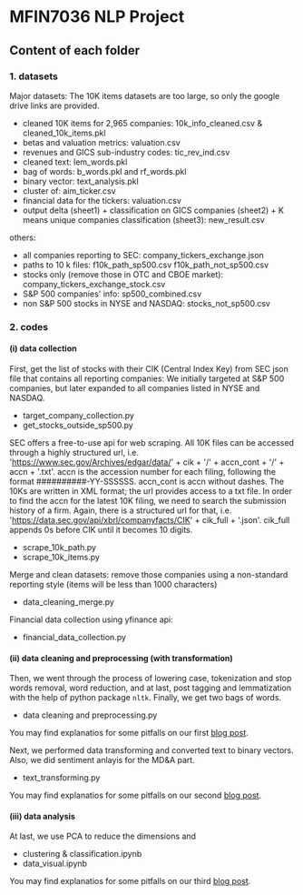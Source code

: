# MFIN7036 NLP Project

## Content of each folder
### 1. datasets
Major datasets:
The 10K items datasets are too large, so only the google drive links are provided.
- cleaned 10K items for 2,965 companies: 10k_info_cleaned.csv & cleaned_10k_items.pkl
- betas and valuation metrics: valuation.csv
- revenues and GICS sub-industry codes: tic_rev_ind.csv
- cleaned text: lem_words.pkl
- bag of words: b_words.pkl and rf_words.pkl 
- binary vector: text_analysis.pkl
- cluster of: aim_ticker.csv
- financial data for the tickers: valuation.csv
- output delta (sheet1) + classification on GICS companies (sheet2) + K means unique companies classification (sheet3): new_result.csv

others:
- all companies reporting to SEC: company_tickers_exchange.json
- paths to 10 k files: f10k_path_sp500.csv f10k_path_not_sp500.csv
- stocks only (remove those in OTC and CBOE market): company_tickers_exchange_stock.csv
- S&P 500 companies' info: sp500_combined.csv
- non S&P 500 stocks in NYSE and NASDAQ: stocks_not_sp500.csv

### 2. codes
#### (i) data collection
First, get the list of stocks with their CIK (Central Index Key) from SEC json file that contains all reporting companies:
We initially targeted at S&P 500 companies, but later expanded to all companies listed in NYSE and NASDAQ.
- target_company_collection.py
- get_stocks_outside_sp500.py

SEC offers a free-to-use api for web scraping. All 10K files can be accessed through a highly structured url, i.e. 'https://www.sec.gov/Archives/edgar/data/' + cik + '/' + accn_cont + '/' + accn + '.txt'. accn is the accession number for each filing, following the format ##########-YY-SSSSSS. accn_cont is accn without dashes. The 10Ks are written in XML format; the url provides access to a txt file.
In order to find the accn for the latest 10K filing, we need to search the submission history of a firm. Again, there is a structured url for that, i.e. 'https://data.sec.gov/api/xbrl/companyfacts/CIK' + cik_full + '.json'. cik_full appends 0s before CIK until it becomes 10 digits.
- scrape_10k_path.py
- scrape_10k_items.py

Merge and clean datasets: remove those companies using a non-standard reporting style (items will be less than 1000 characters)
- data_cleaning_merge.py

Financial data collection using yfinance api:
- financial_data_collection.py

#### (ii) data cleaning and preprocessing (with transformation)
Then, we went through the process of lowering case, tokenization and stop words removal, word reduction, and at last, post tagging and lemmatization with the help of python package `nltk`. Finally, we get two bags of words. 
- data cleaning and preprocessing.py
 
You may find explanatios for some pitfalls on our first [blog post](https://buehlmaier.github.io/MFIN7036-student-blog-2022-02/from-messy-to-clean-our-way-to-deal-with-10-k-group-sensetext.html).

Next, we performed data transforming and converted text to binary vectors. Also, we did sentiment anlayis for the MD&A part.
- text_transforming.py

You may find explanatios for some pitfalls on our second [blog post](https://buehlmaier.github.io/MFIN7036-student-blog-2022-02/from-text-to-numbers-code-improvement-in-preparing-data-for-clustering-group-sensetext.html).

#### (iii) data analysis
At last, we use PCA to reduce the dimensions and 
- clustering & classification.ipynb
- data_visual.ipynb

You may find explanatios for some pitfalls on our third [blog post](https://buehlmaier.github.io/MFIN7036-student-blog-2022-02/from-numbers-to-clusters-how-we-select-model-parameters-group-sensetext.html).